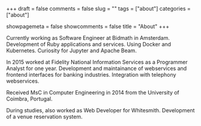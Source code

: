 +++ 
draft = false 
comments = false 
slug = "" 
tags = ["about"]
categories = ["about"]

showpagemeta = false
showcomments = false
title = "About"
+++

Currently working as Software Engineer at Bidmath in Amsterdam. 
Development of Ruby applications and services. Using Docker and Kubernetes. Curiosity for Jupyter and Apache Beam.

In 2015 worked at Fidelity National Information Services as a Programmer Analyst for one year. Development and maintainance of webservices and frontend interfaces for banking industries. Integration with telephony webservices.

Received MsC in Computer Engineering in 2014 from the University of Coimbra, Portugal.

During studies, also worked as Web Developer for Whitesmith. Development of a venue reservation system.
